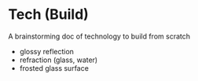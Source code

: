 # Tech (Build)

A brainstorming doc of technology to build from scratch

- glossy reflection
- refraction (glass, water)
- frosted glass surface